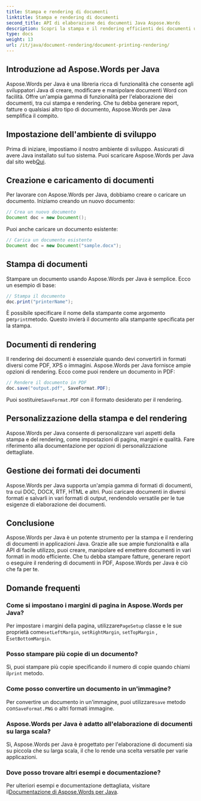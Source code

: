 ```yaml
---
title: Stampa e rendering di documenti
linktitle: Stampa e rendering di documenti
second_title: API di elaborazione dei documenti Java Aspose.Words
description: Scopri la stampa e il rendering efficienti dei documenti usando Aspose.Words per Java. Impara passo dopo passo con esempi di codice sorgente.
type: docs
weight: 13
url: /it/java/document-rendering/document-printing-rendering/
---
```


## Introduzione ad Aspose.Words per Java

Aspose.Words per Java è una libreria ricca di funzionalità che consente agli sviluppatori Java di creare, modificare e manipolare documenti Word con facilità. Offre un'ampia gamma di funzionalità per l'elaborazione dei documenti, tra cui stampa e rendering. Che tu debba generare report, fatture o qualsiasi altro tipo di documento, Aspose.Words per Java semplifica il compito.

## Impostazione dell'ambiente di sviluppo

 Prima di iniziare, impostiamo il nostro ambiente di sviluppo. Assicurati di avere Java installato sul tuo sistema. Puoi scaricare Aspose.Words per Java dal sito web[Qui](https://releases.aspose.com/words/java/).

## Creazione e caricamento di documenti

Per lavorare con Aspose.Words per Java, dobbiamo creare o caricare un documento. Iniziamo creando un nuovo documento:

```java
// Crea un nuovo documento
Document doc = new Document();
```

Puoi anche caricare un documento esistente:

```java
// Carica un documento esistente
Document doc = new Document("sample.docx");
```

## Stampa di documenti

Stampare un documento usando Aspose.Words per Java è semplice. Ecco un esempio di base:

```java
// Stampa il documento
doc.print("printerName");
```

 È possibile specificare il nome della stampante come argomento per`print`metodo. Questo invierà il documento alla stampante specificata per la stampa.

## Documenti di rendering

Il rendering dei documenti è essenziale quando devi convertirli in formati diversi come PDF, XPS o immagini. Aspose.Words per Java fornisce ampie opzioni di rendering. Ecco come puoi rendere un documento in PDF:

```java
// Rendere il documento in PDF
doc.save("output.pdf", SaveFormat.PDF);
```

 Puoi sostituire`SaveFormat.PDF` con il formato desiderato per il rendering.

## Personalizzazione della stampa e del rendering

Aspose.Words per Java consente di personalizzare vari aspetti della stampa e del rendering, come impostazioni di pagina, margini e qualità. Fare riferimento alla documentazione per opzioni di personalizzazione dettagliate.

## Gestione dei formati dei documenti

Aspose.Words per Java supporta un'ampia gamma di formati di documenti, tra cui DOC, DOCX, RTF, HTML e altri. Puoi caricare documenti in diversi formati e salvarli in vari formati di output, rendendolo versatile per le tue esigenze di elaborazione dei documenti.

## Conclusione

Aspose.Words per Java è un potente strumento per la stampa e il rendering di documenti in applicazioni Java. Grazie alle sue ampie funzionalità e alla API di facile utilizzo, puoi creare, manipolare ed emettere documenti in vari formati in modo efficiente. Che tu debba stampare fatture, generare report o eseguire il rendering di documenti in PDF, Aspose.Words per Java è ciò che fa per te.

## Domande frequenti

### Come si impostano i margini di pagina in Aspose.Words per Java?

 Per impostare i margini della pagina, utilizzare`PageSetup` classe e le sue proprietà come`setLeftMargin`, `setRightMargin`, `setTopMargin` , E`setBottomMargin`.

### Posso stampare più copie di un documento?

 Sì, puoi stampare più copie specificando il numero di copie quando chiami il`print` metodo.

### Come posso convertire un documento in un'immagine?

 Per convertire un documento in un'immagine, puoi utilizzare`save` metodo con`SaveFormat.PNG` o altri formati immagine.

### Aspose.Words per Java è adatto all'elaborazione di documenti su larga scala?

Sì, Aspose.Words per Java è progettato per l'elaborazione di documenti sia su piccola che su larga scala, il che lo rende una scelta versatile per varie applicazioni.

### Dove posso trovare altri esempi e documentazione?

 Per ulteriori esempi e documentazione dettagliata, visitare il[Documentazione di Aspose.Words per Java](https://reference.aspose.com/words/java/).